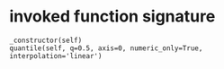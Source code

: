 # invoked function signature

```text
_constructor(self)
quantile(self, q=0.5, axis=0, numeric_only=True, interpolation='linear')
```